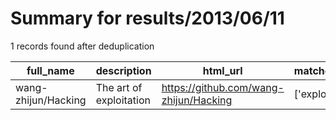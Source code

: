 
# Summary for results/2013/06/11
    
1 records found after deduplication

| full_name | description | html_url | matched_list | matched_count | pushed_at | size | stargazers_count | language | forks_count |
|---------------------|-------------------------|----------------------------------------|----------------|-----------------|---------------------------|--------|--------------------|------------|---------------|
| wang-zhijun/Hacking | The art of exploitation | https://github.com/wang-zhijun/Hacking | ['exploit'] | 1 | 2013-06-11 12:12:28+00:00 | 136 | 2 | C | 0 |
